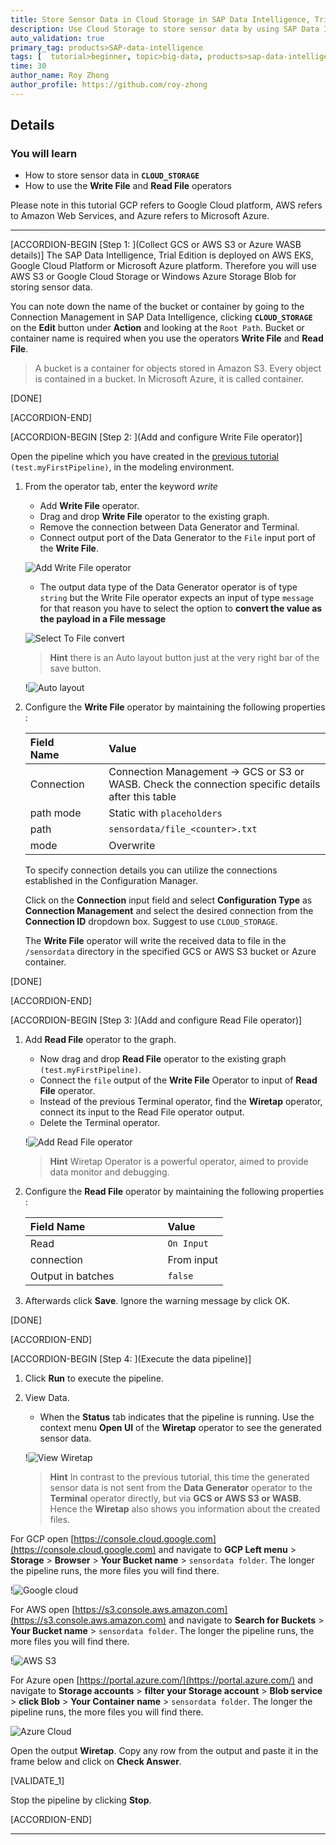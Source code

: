 ```yaml
---
title: Store Sensor Data in Cloud Storage in SAP Data Intelligence, Trial Edition
description: Use Cloud Storage to store sensor data by using SAP Data Intelligence, Trial Edition.
auto_validation: true
primary_tag: products>SAP-data-intelligence
tags: [  tutorial>beginner, topic>big-data, products>sap-data-intelligence ]
time: 30
author_name: Roy Zhong
author_profile: https://github.com/roy-zhong
---
```


## Details
### You will learn  
- How to store sensor data in **`CLOUD_STORAGE`**
- How to use the **Write File** and **Read File** operators

Please note in this tutorial GCP refers to Google Cloud platform, AWS refers to Amazon Web Services, and Azure refers to Microsoft Azure.

---

[ACCORDION-BEGIN [Step 1: ](Collect GCS or AWS S3 or Azure WASB details)]
The SAP Data Intelligence, Trial Edition is deployed on AWS EKS, Google Cloud Platform or Microsoft Azure platform. Therefore you will use AWS S3 or Google Cloud Storage or Windows Azure Storage Blob for storing sensor data.

You can note down the name of the bucket or container by going to the Connection Management in SAP Data Intelligence, clicking **`CLOUD_STORAGE`** on the **Edit** button under **Action** and looking at the `Root Path`. Bucket or container name is required when you use the operators **Write File** and **Read File**.

>A bucket is a container for objects stored in Amazon S3. Every object is contained in a bucket. In Microsoft Azure, it is called container.

[DONE]

[ACCORDION-END]

[ACCORDION-BEGIN [Step 2: ](Add and configure Write File operator)]

Open the pipeline which you have created in the [previous tutorial](dataintelligence-trial-v2-pipelines-part01) `(test.myFirstPipeline)`, in the modeling environment.

 1. From the operator tab, enter the keyword *write*
    - Add **Write File** operator.
    - Drag and drop **Write File** operator to the existing graph.
    - Remove the connection between Data Generator and Terminal.
    - Connect output port of the Data Generator to the `File` input port of the **Write File**.

    ![Add Write File operator](datahub-trial-v2-pipelines-part02-1.png)

    - The output data type of the Data Generator operator is of type `string` but the Write File operator expects an input of type `message` for that reason you have to select the option to **convert the value as the payload in a File message**

    ![Select To File convert](datahub-trial-v2-pipelines-part02-0.png)

    >**Hint** there is an Auto layout button just at the very right bar of the save button.

    !![Auto layout](autolayout.png)

2. Configure the **Write File** operator by maintaining the following properties :

    |  Field Name&nbsp;&nbsp;&nbsp;&nbsp;&nbsp;&nbsp;&nbsp;&nbsp;&nbsp;&nbsp;&nbsp;&nbsp;&nbsp;     | Value
    |  :------------- | :-------------
    | Connection | Connection Management -> GCS or S3 or WASB. Check the connection specific details after this table
    | path mode | Static with `placeholders`
    | path  | `sensordata/file_<counter>.txt`
    | mode | Overwrite

    To specify connection details you can utilize the connections established in the Configuration Manager.

    Click on the **Connection** input field and select **Configuration Type** as **Connection Management** and select the desired connection from the **Connection ID** dropdown box. Suggest to use `CLOUD_STORAGE`.

    The **Write File** operator will write the received data to file in the `/sensordata` directory in the specified GCS or AWS S3 bucket or Azure container.

[DONE]

[ACCORDION-END]

[ACCORDION-BEGIN [Step 3: ](Add and configure Read File operator)]

1. Add **Read File** operator to the graph.
    - Now drag and drop **Read File** operator to the existing graph `(test.myFirstPipeline)`.
    - Connect the `file` output of the **Write File** Operator to input of **Read File** operator.
    - Instead of the previous Terminal operator, find the **Wiretap** operator, connect its input to the Read File operator output.
    - Delete the Terminal operator.

    !![Add Read File operator](datahub-trial-v2-pipelines-part02-2.png)


    >**Hint** Wiretap Operator is a powerful operator, aimed to provide data monitor and debugging.

2. Configure the **Read File** operator by maintaining the following properties :

    |  Field Name&nbsp;&nbsp;&nbsp;&nbsp;&nbsp;&nbsp;&nbsp;&nbsp;&nbsp;&nbsp;&nbsp;&nbsp;&nbsp;&nbsp;&nbsp;&nbsp;&nbsp;&nbsp;&nbsp;&nbsp;&nbsp;&nbsp;&nbsp;&nbsp;&nbsp;&nbsp;&nbsp;     | Value
    |  :------------- | :-------------
    | Read  | `On Input`
    | connection | From input
    |  Output in batches  | `false`

3. Afterwards click **Save**. Ignore the warning message by click OK.

[DONE]

[ACCORDION-END]

[ACCORDION-BEGIN [Step 4: ](Execute the data pipeline)]

1. Click **Run** to execute the pipeline.

2. View Data.
    - When the **Status** tab indicates that the pipeline is running. Use the context menu **Open UI** of the **Wiretap** operator to see the generated sensor data.

    !![View Wiretap](datahub-trial-v2-pipelines-part02-3.png)

    >**Hint** In contrast to the previous tutorial, this time the generated sensor data is not sent from the **Data Generator** operator to the **Terminal** operator directly, but via **GCS or AWS S3 or WASB**. Hence the **Wiretap** also shows you information about the created files.

For GCP open [https://console.cloud.google.com](https://console.cloud.google.com) and navigate to **GCP Left menu** > **Storage** > **Browser** > **Your Bucket name** > `sensordata folder`. The longer the pipeline runs, the more files you will find there.

!![Google cloud](datahub-trial-v2-pipelines-part02-4.png)

For AWS open [https://s3.console.aws.amazon.com](https://s3.console.aws.amazon.com) and navigate to **Search for Buckets** > **Your Bucket name** > `sensordata folder`. The longer the pipeline runs, the more files you will find there.

!![AWS S3](datahub-trial-v2-pipelines-part02-5.png)

For Azure open [https://portal.azure.com/](https://portal.azure.com/) and navigate to **Storage accounts** > **filter your Storage account** > **Blob service** > **click Blob** > **Your Container name** > `sensordata folder`. The longer the pipeline runs, the more files you will find there.

![Azure Cloud](datahub-trial-v2-pipelines-part02-6.png)

Open the output **Wiretap**. Copy any row from the output and paste it in the frame below and click on **Check Answer**.

[VALIDATE_1]

Stop the pipeline by clicking **Stop**.

[ACCORDION-END]

---
